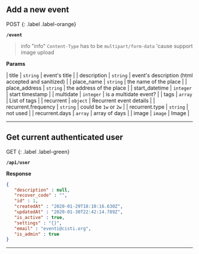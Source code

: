 
## Add a new event

POST
{: .label .label-orange}

**`/event`**

> info "info"
> `Content-Type` has to be `multipart/form-data` 'cause support image upload


**Params**

| title | `string` | event's title |
| description | `string` | event's description (html accepted and sanitized) |
| place_name | `string` | the name of the place |
| place_address | `string` | the address of the place |
| start_datetime | `integer` | start timestamp |
| multidate | `integer` | is a multidate event? |
| tags | `array` | List of tags |
| recurrent | `object` | Recurrent event details |
| recurrent.frequency | `string` | could be `1w` or `2w` |
| recurrent.type | `string` | not used |
| recurrent.days | `array` | array of days |
| image | `image` | Image |


---

## Get current authenticated user

GET
{: .label .label-green}

**`/api/user`**





**Response**
```json
{
   "description" : null,
   "recover_code" : "",
   "id" : 1,
   "createdAt" : "2020-01-29T18:10:16.630Z",
   "updatedAt" : "2020-01-30T22:42:14.789Z",
   "is_active" : true,
   "settings" : "{}",
   "email" : "eventi@cisti.org",
   "is_admin" : true
}
```
---

